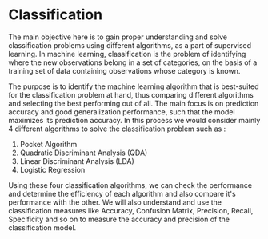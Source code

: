 # Classification

The main objective here is to gain proper understanding and solve classification problems using different algorithms, as a part of supervised learning. In machine learning, classification is the problem of identifying where the new observations belong in a set of categories, on the basis of a training set of data containing observations whose category is known.

The purpose is to identify the machine learning algorithm that is best-suited for the classification problem at hand, thus comparing different algorithms and selecting the best performing out of all. The main focus is on prediction accuracy and good generalization performance, such that the model maximizes its prediction accuracy. In this process we would consider mainly 4 different algorithms to solve the classification problem such as :

1. Pocket Algorithm
2. Quadratic Discriminant Analysis (QDA)
3. Linear Discriminant Analysis (LDA)
4. Logistic Regression

Using these four classification algorithms, we can check the performance and determine the efficiency of each algorithm and also compare it's performance with the other. 
We will also understand and use the classification measures like Accuracy, Confusion Matrix, Precision, Recall, Specificity and so on to measure the accuracy and precision of the classification model.

